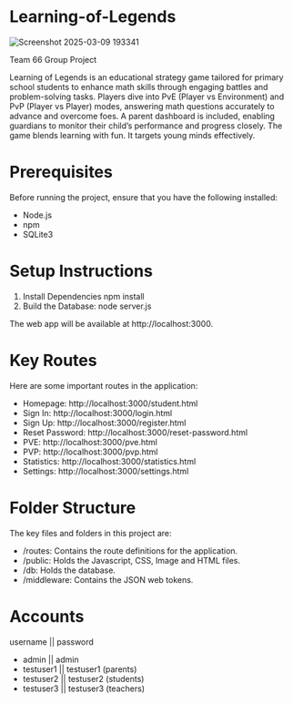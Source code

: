 # Learning-of-Legends
![Screenshot 2025-03-09 193341](https://github.com/user-attachments/assets/56210f2c-21a9-449d-b8b0-94789dc1d38d)

Team 66 Group Project

Learning of Legends is an educational strategy game tailored for primary school students to enhance math skills through engaging battles and problem-solving tasks. Players dive into PvE (Player vs Environment) and PvP (Player vs Player) modes, answering math questions accurately to advance and overcome foes. A parent dashboard is included, enabling guardians to monitor their child’s performance and progress closely. The game blends learning with fun. It targets young minds effectively.

# Prerequisites
Before running the project, ensure that you have the following installed:
- Node.js
- npm
- SQLite3

# Setup Instructions
1. Install Dependencies npm install
2. Build the Database: node server.js

The web app will be available at http://localhost:3000.

# Key Routes
Here are some important routes in the application:
- Homepage: http://localhost:3000/student.html
- Sign In: http://localhost:3000/login.html
- Sign Up: http://localhost:3000/register.html
- Reset Password: http://localhost:3000/reset-password.html
- PVE: http://localhost:3000/pve.html
- PVP: http://localhost:3000/pvp.html
- Statistics: http://localhost:3000/statistics.html
- Settings: http://localhost:3000/settings.html

# Folder Structure
The key files and folders in this project are:
- /routes: Contains the route definitions for the application.
- /public: Holds the Javascript, CSS, Image and HTML files.
- /db: Holds the database.
- /middleware: Contains the JSON web tokens.

# Accounts 
username || password 
- admin || admin
- testuser1 || testuser1 (parents)
- testuser2 || testuser2 (students)
- testuser3 || testuser3 (teachers)
